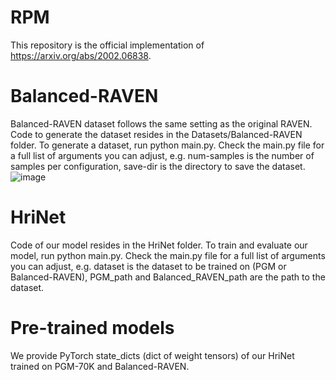 # RPM
This repository is the official implementation of https://arxiv.org/abs/2002.06838.
# Balanced-RAVEN
Balanced-RAVEN dataset follows the same setting as the
original RAVEN. Code to generate the dataset resides in the
Datasets/Balanced-RAVEN folder. To generate
a dataset, run python main.py. Check the main.py
file for a full list of arguments you can adjust, e.g.
num-samples is the number of samples per configuration,
save-dir is the directory to save the dataset.
![image](https://github.com/husheng12345/RPM/blob/master/Images/Balanced-RAVEN.png)
# HriNet
Code of our model resides in the HriNet folder.
To train and evaluate our model, run
python main.py. Check the main.py file for a
full list of arguments you can adjust, e.g. dataset is
the dataset to be trained on (PGM or Balanced-RAVEN),
PGM_path and Balanced_RAVEN_path are the path
to the dataset.
# Pre-trained models
We provide PyTorch state_dicts (dict of
weight tensors) of our HriNet trained on PGM-70K
and Balanced-RAVEN.
